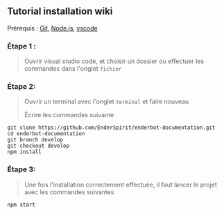 ## Tutorial installation wiki 
Prérequis : [Git](<https://git-scm.com/download/win>), [Node.js](<https://nodejs.org/dist/v20.13.1/node-v20.13.1-x64.msi>), [vscode](<https://code.visualstudio.com/>)
### Étape 1 : 
> Ouvrir visual studio code, et choisir un dossier ou effectuer les commandes dans l'onglet ``fichier``
### Étape 2:
>  Ouvrir un terminal avec l'onglet ``terminal`` et faire nouveau 
> 
> Écrire les commandes suivante 
```
git clone https://github.com/EnderSpirit/enderbot-documentation.git
cd enderbot-documentation
git branch develop
git checkout develop
npm install 
```
### Étape 3: 
> Une fois l'installation correctement effectuée, il faut lancer le projet avec les commandes suivantes 
```
npm start
```